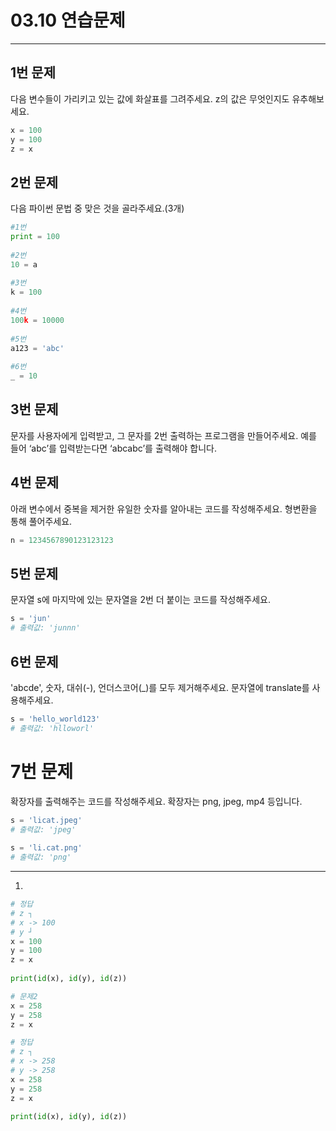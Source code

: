 # 03.10 연습문제

- - -

## 1번 문제

다음 변수들이 가리키고 있는 값에 화살표를 그려주세요. z의 값은 무엇인지도 유추해보세요.

```python
x = 100
y = 100
z = x
```

## 2번 문제

다음 파이썬 문법 중 맞은 것을 골라주세요.(3개)

```python
#1번
print = 100
 
#2번
10 = a
 
#3번
k = 100
 
#4번
100k = 10000
 
#5번
a123 = 'abc'
 
#6번
_ = 10
```

## 3번 문제

문자를 사용자에게 입력받고, 그 문자를 2번 출력하는 프로그램을 만들어주세요. 예를 들어 ‘abc’를 입력받는다면 ‘abcabc’를 출력해야 합니다.

## 4번 문제

아래 변수에서 중복을 제거한 유일한 숫자를 알아내는 코드를 작성해주세요. 형변환을 통해 풀어주세요.

```python
n = 1234567890123123123
```

## 5번 문제

문자열 s에 마지막에 있는 문자열을 2번 더 붙이는 코드를 작성해주세요.

```python
s = 'jun'
# 출력값: 'junnn'
```

## 6번 문제

'abcde', 숫자, 대쉬(-), 언더스코어(_)를 모두 제거해주세요. 문자열에 translate를 사용해주세요.

```python
s = 'hello_world123'
# 출력값: 'hlloworl'
```

# 7번 문제

확장자를 출력해주는 코드를 작성해주세요. 확장자는 png, jpeg, mp4 등입니다.

```python
s = 'licat.jpeg'
# 출력값: 'jpeg'
 
s = 'li.cat.png'
# 출력값: 'png'
```

- - -

1.

```python
# 정답
# z ┐
# x -> 100
# y ┘
x = 100
y = 100
z = x
 
print(id(x), id(y), id(z))
```
```python
# 문제2
x = 258
y = 258
z = x
```
```python
# 정답
# z ┐
# x -> 258
# y -> 258
x = 258
y = 258
z = x
 
print(id(x), id(y), id(z))
```